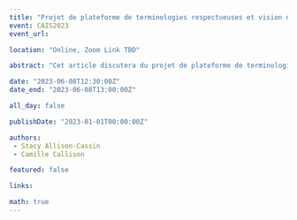 ```yaml
---
title: "Projet de plateforme de terminologies respectueuses et vision de la gouvernance autochtone"
event: CAIS2023
event_url: 

location: "Online, Zoom Link TBD"

abstract: "Cet article discutera du projet de plateforme de terminologies respectueuses (RTPP), un projet axé sur la création d'un système de terminologies autochtones, et des questions de gouvernance dans le catalogage et d'autres pratiques descriptives. En tant que projet émergent dirigé par des Autochtones et créé au cours d'années de travail de plaidoyer, le RTPP s'est engagé à concevoir un moyen de développement du vocabulaire autochtone axé sur la gouvernance et les protocoles communautaires. En même temps, les systèmes de gouvernance existants pour les systèmes de terminologie et de vocabulaire tels que la Bibliothèque du Congrès et les Canadian Subject Headings, et des projets tels que l'Homosaurus servent d'exemples de différents modèles de gouvernance. Ce document explorera les concepts de gouvernance, le rôle de l'UNDRIP dans les systèmes de terminologie et les principes tels que CARE. Tout au long de l'article, il y aura des moments pour envisager un système où les droits de l'homme sont la considération centrale pour les systèmes de terminologie."

date: "2023-06-08T12:30:00Z"
date_end: "2023-06-08T13:00:00Z"

all_day: false

publishDate: "2023-01-01T00:00:00Z"

authors:
 - Stacy Allison-Cassin
 - Camille Callison

featured: false

links:

math: true
---
```


